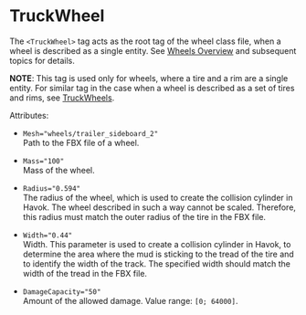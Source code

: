 # TruckWheel

The `<TruckWheel>` tag acts as the root tag of the wheel class file, when a wheel is described as a single entity. See [Wheels Overview](./../../general_info/wheels_description/wheels_overview.md) and subsequent topics for details.

**NOTE**: This tag is used only for wheels, where a tire and a rim are a single entity. For similar tag in the case when a wheel is described as a set of tires and rims, see [TruckWheels](./../truckwheels/index.md).

Attributes:

-   `Mesh="wheels/trailer_sideboard_2"`  
    Path to the FBX file of a wheel.

-   `Mass="100"`  
    Mass of the wheel.

-   `Radius="0.594"`  
    The radius of the wheel, which is used to create the collision cylinder in Havok. The wheel described in such a way cannot be scaled. Therefore, this radius must match the outer radius of the tire in the FBX file.

-   `Width="0.44"`  
    Width. This parameter is used to create a collision cylinder in Havok, to determine the area where the mud is sticking to the tread of the tire and to identify the width of the track. The specified width should match the width of the tread in the FBX file.

-   `DamageCapacity="50"`  
    Amount of the allowed damage. Value range: `[0; 64000]`.

